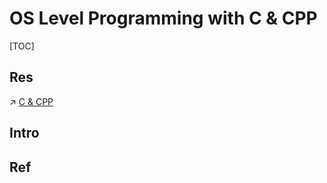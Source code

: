 # OS Level Programming with C & CPP

[TOC]



## Res
↗ [C & CPP](../../../👩‍💻%20Languages%20Programming/Compiled%20Languages/C%20&%20CPP/C%20&%20CPP.md)



## Intro


## Ref

